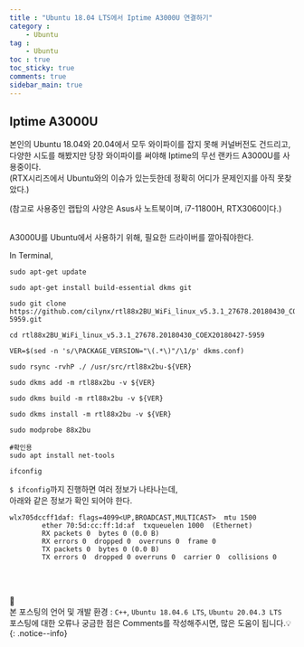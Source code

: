 ```yaml
---
title : "Ubuntu 18.04 LTS에서 Iptime A3000U 연결하기"
category :
    - Ubuntu
tag :
    - Ubuntu
toc : true
toc_sticky: true
comments: true
sidebar_main: true
---
```


## Iptime A3000U
본인의 Ubuntu 18.04와 20.04에서 모두 와이파이를 잡지 못해 커널버전도 건드리고,  
다양한 시도를 해봤지만 당장 와이파이를 써야해 Iptime의 무선 랜카드 A3000U를 사용중이다.<br>
(RTX시리즈에서 Ubuntu와의 이슈가 있는듯한데 정확히 어디가 문제인지를 아직 못찾았다.)

(참고로 사용중인 랩탑의 사양은 Asus사 노트북이며, i7-11800H, RTX3060이다.)<br><br>

A3000U를 Ubuntu에서 사용하기 위해, 필요한 드라이버를 깔아줘야한다.

In Terminal,
```
sudo apt-get update

sudo apt-get install build-essential dkms git

sudo git clone https://github.com/cilynx/rtl88x2BU_WiFi_linux_v5.3.1_27678.20180430_COEX20180427-5959.git

cd rtl88x2BU_WiFi_linux_v5.3.1_27678.20180430_COEX20180427-5959

VER=$(sed -n 's/\PACKAGE_VERSION="\(.*\)"/\1/p' dkms.conf)

sudo rsync -rvhP ./ /usr/src/rtl88x2bu-${VER}

sudo dkms add -m rtl88x2bu -v ${VER}

sudo dkms build -m rtl88x2bu -v ${VER}

sudo dkms install -m rtl88x2bu -v ${VER}

sudo modprobe 88x2bu

#확인용
sudo apt install net-tools

ifconfig
```
`$ ifconfig`까지 진행하면 여러 정보가 나타나는데,<br>
아래와 같은 정보가 확인 되어야 한다.
```
wlx705dccff1daf: flags=4099<UP,BROADCAST,MULTICAST>  mtu 1500
        ether 70:5d:cc:ff:1d:af  txqueuelen 1000  (Ethernet)
        RX packets 0  bytes 0 (0.0 B)
        RX errors 0  dropped 0  overruns 0  frame 0
        TX packets 0  bytes 0 (0.0 B)
        TX errors 0  dropped 0 overruns 0  carrier 0  collisions 0
```
<br><br>


📣<br>
본 포스팅의 언어 및 개발 환경 : `C++`, `Ubuntu 18.04.6 LTS`, `Ubuntu 20.04.3 LTS`  
포스팅에 대한 오류나 궁금한 점은 Comments를 작성해주시면, 많은 도움이 됩니다.💡
{: .notice--info}